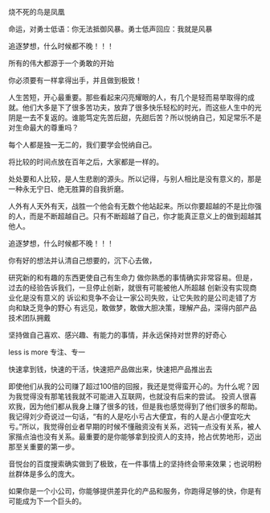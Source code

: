 烧不死的鸟是凤凰

命运，对勇士低语：你无法抵御风暴。勇士低声回应：我就是风暴

追逐梦想，什么时候都不晚！！！

所有的伟大都源于一个勇敢的开始


你必须要有一样拿得出手，并且做到极致！

人生苦短，开心最重要。那些看起来闪亮耀眼的人，有几个是轻而易举取得的成就。他们大多是下了很多苦功夫，放弃了很多快乐轻松的时光，而这些人生中的光阴是一去不复返的。谁能笃定先苦后甜，先甜后苦？所以悦纳自己，知足常乐不是对生命最大的尊重吗？

每个人都是独一无二的，我们要学会悦纳自己。

将比较的时间点放在百年之后，大家都是一样的。

处处要和人比较，是人生悲剧的源头。所以记得，与别人相比是没有意义的，那是一种永无宁日、绝无胜算的自我折磨。

人外有人天外有天，战胜一个他会有无数个他站起来。所以你要超越的不是比你强的人，而是不断超越自己。只有不断超越了自己，你才能真正意义上的做到超越其他人。

追逐梦想，什么时候都不晚！！！


你有好的想法并认清自己想要的，沉下心去做，

研究新的和有趣的东西更使自己有生命力
做你熟悉的事情确实非常容易。但是，过去的经验告诉我们，一旦停止创新，就很有可能被他人所超越
创新没有实现商业化是没有意义的
诉讼和竞争不会让一家公司失败，让它失败的是公司走错了方向和缺乏竞争的野心
有远见，敢做梦，敢做大胆决策，理解产品，深得内部产品技术团队拥戴


坚持做自己喜欢、感兴趣、有能力的事情，并永远保持对世界的好奇心

less is more	专注、专一


快速拿到钱，快速的干活，快速把产品做出来，快速把产品推出去

即使他们从我的公司赚了超过100倍的回报，我还是觉得蛮开心的。为什么呢？因为我觉得没有那笔钱我就不可能进入互联网，也就没有后来的尝试。
投资人很喜欢我，因为他们都从我身上赚了很多的钱，但是我也感觉得到了他们很多的帮助。我记得刘少奇说过一句话，“有的人是吃小亏占大便宜，有的人是占小便宜吃大亏。”所以，我觉得创业者早期的时候不懂融资没有关系，迟钝一点没有关系，被人家揩点油也没有关系。最重要的是你能够拿到投资人的支持，抢占优势地形，迈出那至关重要的第一步。


音悦台的百度搜索确实做到了极致，在一件事情上的坚持终会带来效果；也说明粉丝群体是多么的庞大。


如果你是一个小公司，你能够提供差异化的产品和服务，你跑得足够的快，你是有可能成为下一个巨头的。
